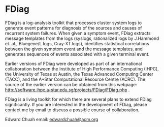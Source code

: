 FDiag
=====

FDiag is a log-analysis toolkit that processes cluster system logs to generate event patterns for diagnosis of the 
sources and causes of recurrent system failures.  When given a symptom event, FDiag extracts message templates from 
the logs (syslogs, rationalized logs by J.Hammond et. al., Bluegene/L logs, Cray-XT logs), identifies statistical 
correlations between the given symptom event and the message templates, and generates sequences of events associated 
with a given terminal event.

Earlier versions of FDiag were developed as part of an international collaboration between the Institute of High 
Performance Computing (IHPC), the University of Texas at Austin, the Texas Advanced Computing Center (TACC), and 
the A*Star Computational Resource Centre (ACRC).  The source of the earlier version can be obtained from this webpage: 
http://software.ihpc.a-star.edu.sg/projects/FDiag/FDiag.php .

FDiag is a living toolkit for which there are several plans to extend FDiag significantly.  If you are interested in 
the development of FDiag, please contact me by email to discuss a possible course of collaboration.

Edward Chuah
email: edwardchuah@acm.org